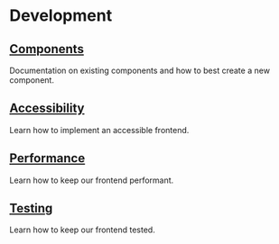# Development

## [Components](components.md)

Documentation on existing components and how to best create a new component.

## [Accessibility](accessibility.md)

Learn how to implement an accessible frontend.

## [Performance](performance.md)

Learn how to keep our frontend performant.

## [Testing](testing.md)

Learn how to keep our frontend tested.

